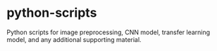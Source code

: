 # python-scripts
Python scripts for image preprocessing, CNN model, transfer learning model, and any additional supporting material.
